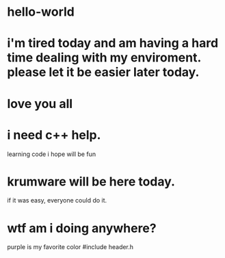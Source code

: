 # hello-world
# i'm tired today and am having a hard time dealing with my enviroment. please let it be easier later today.
# love you all
# i need c++ help.
learning code i hope will be fun
# krumware will be here today.
if it was easy, everyone could do it.
# wtf am i doing anywhere?
purple is my favorite color
#include header.h

